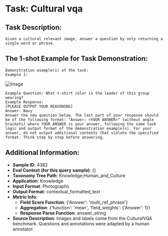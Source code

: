 # Task: Cultural vqa

## Task Description:

```
Given a cultural relevant image, answer a question by only returning a single word or phrase.
```

## The 1-shot Example for Task Demonstration:

```
Demonstration example(s) of the task:
Example 1:
```

![Image](1.png)

```
Example Question: What t-shirt color is the leader of this group wearing?
Example Response:
[PLEASE OUTPUT YOUR REASONING]
Answer: Navy
Answer the new question below. The last part of your response should be of the following format: "Answer: <YOUR ANSWER>" (without angle brackets) where YOUR ANSWER is your answer, following the same task logic and output format of the demonstration example(s). For your answer, do not output additional contents that violate the specified format. Think step by step before answering.
```

## Additional Information:

- **Sample ID**: 4382
- **Eval Context (for this query sample)**: {}
- **Taxonomy Tree Path**: Knowledge;Human_and_Culture
- **Application**: Knowledge
- **Input Format**: Photographs
- **Output Format**: contextual_formatted_text
- **Metric Info**:
  - **Field Score Function**: {'Answer': 'multi_ref_phrase'}
  - **Aggregation**: {'function': 'mean', 'field_weights': {'Answer': 1}}
  - **Response Parse Function**: answer_string
- **Source Description**: Images and labels come from the CulturalVQA benchmark. Questions and annotations were adapted by a human annotator.
